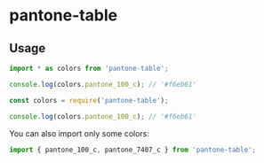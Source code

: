 # pantone-table

## Usage

```js
import * as colors from 'pantone-table';

console.log(colors.pantone_100_c); // '#f6eb61'
```

```js
const colors = require('pantone-table');

console.log(colors.pantone_100_c); // '#f6eb61'
```

You can also import only some colors:

```js
import { pantone_100_c, pantone_7407_c } from 'pantone-table';
```

